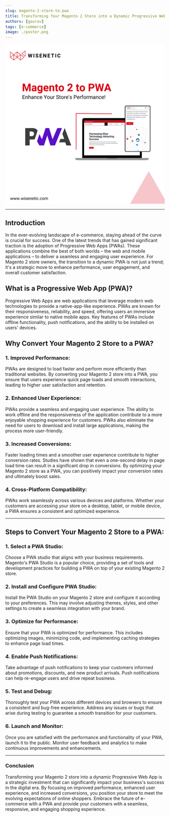 ```yaml
---
slug: magento-2-store-to-pwa
title: Transforming Your Magento 2 Store into a Dynamic Progressive Web App (PWA)
authors: [gaurav]
tags: [e-commerce]
image: ./poster.png
---
```


![pwa app](./poster.png)

---

## Introduction

In the ever-evolving landscape of e-commerce, staying ahead of the curve is crucial for success. One of the latest trends that has gained significant traction is the adoption of Progressive Web Apps (PWAs). These applications combine the best of both worlds – the web and mobile applications – to deliver a seamless and engaging user experience. For Magento 2 store owners, the transition to a dynamic PWA is not just a trend; it's a strategic move to enhance performance, user engagement, and overall customer satisfaction.

## What is a Progressive Web App (PWA)?

Progressive Web Apps are web applications that leverage modern web technologies to provide a native-app-like experience. PWAs are known for their responsiveness, reliability, and speed, offering users an immersive experience similar to native mobile apps. Key features of PWAs include offline functionality, push notifications, and the ability to be installed on users' devices.

## Why Convert Your Magento 2 Store to a PWA?

### 1. Improved Performance:

PWAs are designed to load faster and perform more efficiently than traditional websites. By converting your Magento 2 store into a PWA, you ensure that users experience quick page loads and smooth interactions, leading to higher user satisfaction and retention.

### 2. Enhanced User Experience:

PWAs provide a seamless and engaging user experience. The ability to work offline and the responsiveness of the application contribute to a more enjoyable shopping experience for customers. PWAs also eliminate the need for users to download and install large applications, making the process more user-friendly.

### 3. Increased Conversions:

Faster loading times and a smoother user experience contribute to higher conversion rates. Studies have shown that even a one-second delay in page load time can result in a significant drop in conversions. By optimizing your Magento 2 store as a PWA, you can positively impact your conversion rates and ultimately boost sales.

### 4. Cross-Platform Compatibility:

PWAs work seamlessly across various devices and platforms. Whether your customers are accessing your store on a desktop, tablet, or mobile device, a PWA ensures a consistent and optimized experience.

---

## Steps to Convert Your Magento 2 Store to a PWA:

### 1. Select a PWA Studio:

Choose a PWA studio that aligns with your business requirements. Magento's PWA Studio is a popular choice, providing a set of tools and development practices for building a PWA on top of your existing Magento 2 store.

### 2. Install and Configure PWA Studio:

Install the PWA Studio on your Magento 2 store and configure it according to your preferences. This may involve adjusting themes, styles, and other settings to create a seamless integration with your brand.

### 3. Optimize for Performance:

Ensure that your PWA is optimized for performance. This includes optimizing images, minimizing code, and implementing caching strategies to enhance page load times.

### 4. Enable Push Notifications:

Take advantage of push notifications to keep your customers informed about promotions, discounts, and new product arrivals. Push notifications can help re-engage users and drive repeat business.

### 5. Test and Debug:

Thoroughly test your PWA across different devices and browsers to ensure a consistent and bug-free experience. Address any issues or bugs that arise during testing to guarantee a smooth transition for your customers.

### 6. Launch and Monitor:

Once you are satisfied with the performance and functionality of your PWA, launch it to the public. Monitor user feedback and analytics to make continuous improvements and enhancements.

---

### Conclusion

Transforming your Magento 2 store into a dynamic Progressive Web App is a strategic investment that can significantly impact your business's success in the digital era. By focusing on improved performance, enhanced user experience, and increased conversions, you position your store to meet the evolving expectations of online shoppers. Embrace the future of e-commerce with a PWA and provide your customers with a seamless, responsive, and engaging shopping experience.
